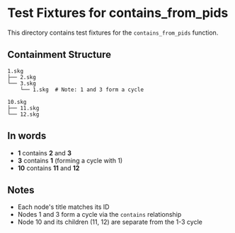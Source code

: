 # Test Fixtures for contains_from_pids

This directory contains test fixtures for the `contains_from_pids` function.

## Containment Structure

```
1.skg
├── 2.skg
└── 3.skg
    └── 1.skg  # Note: 1 and 3 form a cycle

10.skg
├── 11.skg
└── 12.skg
```

## In words

- **1** contains **2** and **3**
- **3** contains **1** (forming a cycle with 1)
- **10** contains **11** and **12**

## Notes

- Each node's title matches its ID
- Nodes 1 and 3 form a cycle via the `contains` relationship
- Node 10 and its children (11, 12) are separate from the 1-3 cycle
